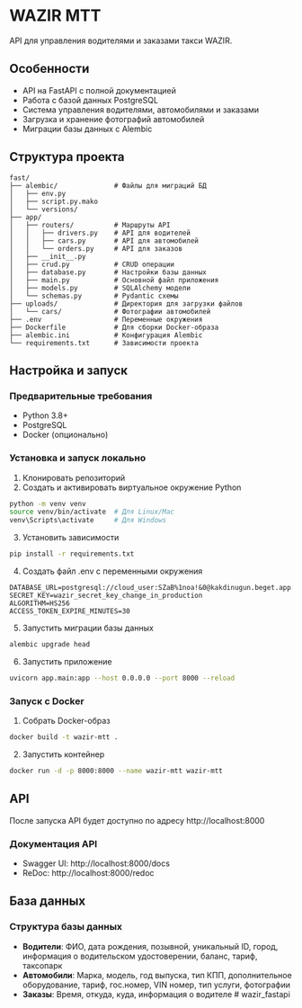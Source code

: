 # WAZIR MTT

API для управления водителями и заказами такси WAZIR.

## Особенности

- API на FastAPI с полной документацией
- Работа с базой данных PostgreSQL
- Система управления водителями, автомобилями и заказами
- Загрузка и хранение фотографий автомобилей
- Миграции базы данных с Alembic

## Структура проекта

```
fast/
├── alembic/              # Файлы для миграций БД
│   ├── env.py
│   ├── script.py.mako
│   └── versions/
├── app/
│   ├── routers/          # Маршруты API
│   │   ├── drivers.py    # API для водителей
│   │   ├── cars.py       # API для автомобилей
│   │   └── orders.py     # API для заказов
│   ├── __init__.py
│   ├── crud.py           # CRUD операции
│   ├── database.py       # Настройки базы данных
│   ├── main.py           # Основной файл приложения
│   ├── models.py         # SQLAlchemy модели
│   └── schemas.py        # Pydantic схемы
├── uploads/              # Директория для загрузки файлов
│   └── cars/             # Фотографии автомобилей
├── .env                  # Переменные окружения
├── Dockerfile            # Для сборки Docker-образа
├── alembic.ini           # Конфигурация Alembic
└── requirements.txt      # Зависимости проекта
```

## Настройка и запуск

### Предварительные требования

- Python 3.8+
- PostgreSQL
- Docker (опционально)

### Установка и запуск локально

1. Клонировать репозиторий
2. Создать и активировать виртуальное окружение Python

```bash
python -m venv venv
source venv/bin/activate  # Для Linux/Mac
venv\Scripts\activate     # Для Windows
```

3. Установить зависимости

```bash
pip install -r requirements.txt
```

4. Создать файл .env с переменными окружения

```
DATABASE_URL=postgresql://cloud_user:SZaB%1noa!&0@kakdinugun.beget.app:5432/default_db
SECRET_KEY=wazir_secret_key_change_in_production
ALGORITHM=HS256
ACCESS_TOKEN_EXPIRE_MINUTES=30
```

5. Запустить миграции базы данных

```bash
alembic upgrade head
```

6. Запустить приложение

```bash
uvicorn app.main:app --host 0.0.0.0 --port 8000 --reload
```

### Запуск с Docker

1. Собрать Docker-образ

```bash
docker build -t wazir-mtt .
```

2. Запустить контейнер

```bash
docker run -d -p 8000:8000 --name wazir-mtt wazir-mtt
```

## API

После запуска API будет доступно по адресу http://localhost:8000

### Документация API

- Swagger UI: http://localhost:8000/docs
- ReDoc: http://localhost:8000/redoc

## База данных

### Структура базы данных

- **Водители**: ФИО, дата рождения, позывной, уникальный ID, город, информация о водительском удостоверении, баланс, тариф, таксопарк
- **Автомобили**: Марка, модель, год выпуска, тип КПП, дополнительное оборудование, тариф, гос.номер, VIN номер, тип услуги, фотографии
- **Заказы**: Время, откуда, куда, информация о водителе # wazir_fastapi
